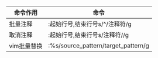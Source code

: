 

| **命令作用** | **命令**                              |
| -------- | ----------------------------------- |
| 批量注释     | :起始行号,结束行号s/^/注释符/g                 |
| 取消注释     | :起始行号,结束行号s/注释符//g                  |
| vim批量替换  | :%s/source_pattern/target_pattern/g |
